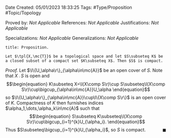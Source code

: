 <div class="topSpace"></div>

Date Created: 05/01/2023 18:33:25
Tags: #Type/Proposition #Topic/Topology

Proved by: <i>Not Applicable</i>
References: <i>Not Applicable</i>
Justifications: <i>Not Applicable</i>

Specializations: <i>Not Applicable</i>
Generalizations: <i>Not Applicable</i>

``` ad-Proposition
title: Proposition.

Let $\tpl{X,\mc{T}}$ be a topological space and let $S\subseteq K$ be a closed subset of a compact set $K\subseteq X$. Then $S$ is compact.

```

<i>Proof.</i> Let $\l\{U_\alpha\r\}_{\alpha\in\mc{A}}$ be an open cover of $S$. Note that $X\comp S$ is open and
$$\begin{equation}
    K\subseteq X=\l(X\comp S\r)\cup S\subseteq\l(X\comp S\r)\cup\bigcup_{\alpha\in\mc{A}}U_\alpha
\end{equation}$$
so $\l\{U_\alpha\r\}_{\alpha\in\mc{A}}\cup\l\{X\comp S\r\}$ is an open cover of $K$. Compactness of $K$ then furnishes indices $\alpha_1,\dots,\alpha_k\in\mc{A}$ such that
$$\begin{equation}
    S\subseteq K\subseteq\l(X\comp S\r)\cup\bigcup_{i=1}^{k}U_{\alpha_i}.
\end{equation}$$
Thus $S\subseteq\bigcup_{i=1}^{k}U_{\alpha_i}$, so $S$ is compact.<span style="float:right;">$\blacksquare$</span>
